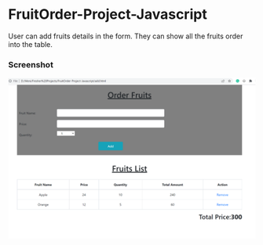# FruitOrder-Project-Javascript
User can add fruits details in the form. They can show all the fruits order into the table.

### Screenshot
![Screenshot](https://github.com/meni-dev/FruitOrder-Project-Javascript/blob/main/Order%20Fruit%20Web%20Page.png)